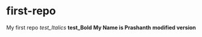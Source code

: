 # first-repo
My first repo
*test_Italics*
**test_Bold**
**My Name is Prashanth**
**modified version**
